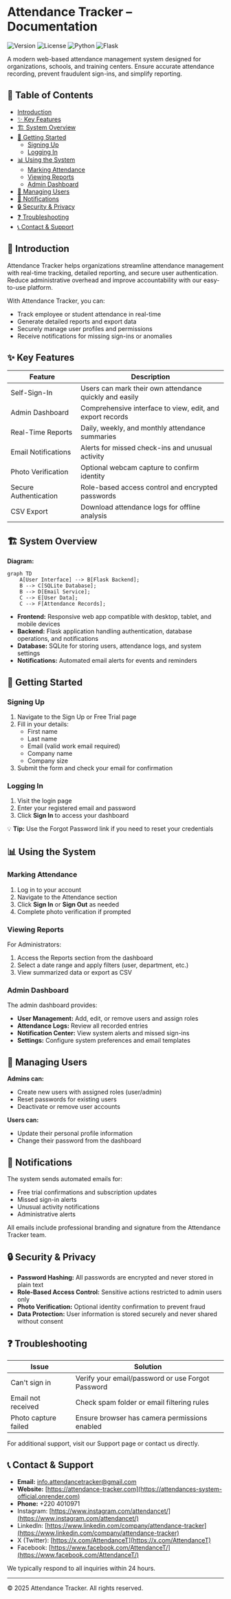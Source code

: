 # Attendance Tracker – Documentation

![Version](https://img.shields.io/badge/Version-1.0-blue) ![License](https://img.shields.io/badge/License-MIT-green) ![Python](https://img.shields.io/badge/Python-3.8%252B-blue) ![Flask](https://img.shields.io/badge/Flask-2.0%252B-lightgrey)

A modern web-based attendance management system designed for organizations, schools, and training centers. Ensure accurate attendance recording, prevent fraudulent sign-ins, and simplify reporting.

## 📖 Table of Contents
- [Introduction](#introduction)
- [✨ Key Features](#-key-features)
- [🏗️ System Overview](#-system-overview)
- [🚀 Getting Started](#-getting-started)
  - [Signing Up](#signing-up)
  - [Logging In](#logging-in)
- [📊 Using the System](#-using-the-system)
  - [Marking Attendance](#marking-attendance)
  - [Viewing Reports](#viewing-reports)
  - [Admin Dashboard](#admin-dashboard)
- [👥 Managing Users](#-managing-users)
- [🔔 Notifications](#-notifications)
- [🔒 Security & Privacy](#-security--privacy)
- [❓ Troubleshooting](#-troubleshooting)
- [📞 Contact & Support](#-contact--support)

## 📝 Introduction
Attendance Tracker helps organizations streamline attendance management with real-time tracking, detailed reporting, and secure user authentication. Reduce administrative overhead and improve accountability with our easy-to-use platform.

With Attendance Tracker, you can:
- Track employee or student attendance in real-time
- Generate detailed reports and export data
- Securely manage user profiles and permissions
- Receive notifications for missing sign-ins or anomalies

## ✨ Key Features
| Feature | Description |
|---------|-------------|
| Self-Sign-In | Users can mark their own attendance quickly and easily |
| Admin Dashboard | Comprehensive interface to view, edit, and export records |
| Real-Time Reports | Daily, weekly, and monthly attendance summaries |
| Email Notifications | Alerts for missed check-ins and unusual activity |
| Photo Verification | Optional webcam capture to confirm identity |
| Secure Authentication | Role-based access control and encrypted passwords |
| CSV Export | Download attendance logs for offline analysis |

## 🏗️ System Overview
**Diagram:**
```mermaid
graph TD
    A[User Interface] --> B[Flask Backend];
    B --> C[SQLite Database];
    B --> D[Email Service];
    C --> E[User Data];
    C --> F[Attendance Records];
```

- **Frontend:** Responsive web app compatible with desktop, tablet, and mobile devices
- **Backend:** Flask application handling authentication, database operations, and notifications
- **Database:** SQLite for storing users, attendance logs, and system settings
- **Notifications:** Automated email alerts for events and reminders

## 🚀 Getting Started
### Signing Up
1. Navigate to the Sign Up or Free Trial page
2. Fill in your details:
   - First name
   - Last name
   - Email (valid work email required)
   - Company name
   - Company size
3. Submit the form and check your email for confirmation

### Logging In
1. Visit the login page
2. Enter your registered email and password
3. Click **Sign In** to access your dashboard

💡 **Tip:** Use the Forgot Password link if you need to reset your credentials

## 📊 Using the System
### Marking Attendance
1. Log in to your account
2. Navigate to the Attendance section
3. Click **Sign In** or **Sign Out** as needed
4. Complete photo verification if prompted

### Viewing Reports
For Administrators:
1. Access the Reports section from the dashboard
2. Select a date range and apply filters (user, department, etc.)
3. View summarized data or export as CSV

### Admin Dashboard
The admin dashboard provides:
- **User Management:** Add, edit, or remove users and assign roles
- **Attendance Logs:** Review all recorded entries
- **Notification Center:** View system alerts and missed sign-ins
- **Settings:** Configure system preferences and email templates

## 👥 Managing Users
**Admins can:**
- Create new users with assigned roles (user/admin)
- Reset passwords for existing users
- Deactivate or remove user accounts

**Users can:**
- Update their personal profile information
- Change their password from the dashboard

## 🔔 Notifications
The system sends automated emails for:
- Free trial confirmations and subscription updates
- Missed sign-in alerts
- Unusual activity notifications
- Administrative alerts

All emails include professional branding and signature from the Attendance Tracker team.

## 🔒 Security & Privacy
- **Password Hashing:** All passwords are encrypted and never stored in plain text
- **Role-Based Access Control:** Sensitive actions restricted to admin users only
- **Photo Verification:** Optional identity confirmation to prevent fraud
- **Data Protection:** User information is stored securely and never shared without consent

## ❓ Troubleshooting
| Issue | Solution |
|-------|---------|
| Can't sign in | Verify your email/password or use Forgot Password |
| Email not received | Check spam folder or email filtering rules |
| Photo capture failed | Ensure browser has camera permissions enabled |

For additional support, visit our Support page or contact us directly.

## 📞 Contact & Support
- **Email:** info.attendancetracker@gmail.com
- **Website:** [https://attendance-tracker.com](https://attendances-system-official.onrender.com)
- **Phone:** +220 4010971
- Instagram: [https://www.instagram.com/attendancet/](https://www.instagram.com/attendancet/)  
- LinkedIn: [https://www.linkedin.com/company/attendance-tracker](https://www.linkedin.com/company/attendance-tracker)  
- X (Twitter): [https://x.com/AttendanceT](https://x.com/AttendanceT)  
- Facebook: [https://www.facebook.com/AttendanceT/](https://www.facebook.com/AttendanceT/)

We typically respond to all inquiries within 24 hours.

---

© 2025 Attendance Tracker. All rights reserved.


